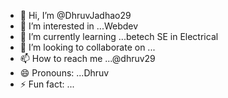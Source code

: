 - 👋 Hi, I’m @DhruvJadhao29
- 👀 I’m interested in ...Webdev
- 🌱 I’m currently learning ...betech SE in Electrical 
- 💞️ I’m looking to collaborate on ...
- 📫 How to reach me ...@dhruv29
- 😄 Pronouns: ...Dhruv
- ⚡ Fun fact: ...

<!---
DhruvJadhao29/DhruvJadhao29 is a ✨ special ✨ repository because its `README.md` (this file) appears on your GitHub profile.
You can click the Preview link to take a look at your changes.
--->
